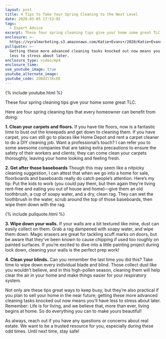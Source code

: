 ```yaml
---
layout: post
title: 4 Tips to Take Your Spring Cleaning to the Next Level
date: 2020-05-05 17:53:02
tags:
  - Expert Advice
excerpt: These four spring cleaning tips give your home some great TLC.
enclosure: >-
  https://vyralmarketing.s3.amazonaws.com/Katie+Evans+/2020/Katie+Evans+Seller's+Or+Not+Spring+Cleaning+Tips.mp4
pullquote: >-
  Getting these more advanced cleaning tasks knocked out now means you’ll have
  less to stress about later.
enclosure_type: video/mp4
enclosure_time:
use_youtube_image: true
youtube_alternate_image:
youtube_code: 2O8dZllKcEE
---
```


{% include youtube.html %}

These four spring cleaning tips give your home some great TLC.

Here are four spring cleaning tips that every homeowner can benefit from doing:&nbsp;

**1\. Clean your carpets and floors.** If you have tile floors, now is a fantastic time to bust out the kneepads and get down to cleaning them. If you have carpet, you can still go to places like Home Depot and rent a carpet cleaner to do a DIY cleaning job. Want a professional’s touch? I can refer you to some awesome companies that are taking extra precautions to ensure the safety of their workers and clients; they can come clean your carpets thoroughly, leaving your home looking and feeling fresh.

**2\. Get after those baseboards** Though this may seem like a nitpicky cleaning suggestion, I can attest that when we go into a home for sale, floorboards and baseboards really do catch people’s attention. Here’s my tip: Put the kids to work (you could pay them, but then again they’re living rent-free and eating you out of house and home)—give them an old toothbrush, a cup of soapy water, and a dry, clean rag. They can wet the toothbrush in the water, scrub around the top of those baseboards, then wipe them down with the rag.

{% include pullquote.html %}

**3\. Wipe down your walls.** If your walls are a bit textured like mine, dust can easily collect on them. Grab a rag dampened with soapy water, and wipe them down. Magic erasers are great for tackling scuff marks on doors, but be aware that they’ve been known to cause chipping if used too roughly on painted surfaces. If you’re excited to dive into a little painting project during lock down, cleaning your walls is the perfect prep work\!

**4\. Clean your blinds.** Can you remember the last time you did this? Take time to wipe down every individual blade and blind. Those collect dust like you wouldn’t believe, and in this high-pollen season, cleaning them will help clear the air in your home and make things easier for your respiratory system.&nbsp;

Not only are these tips great ways to keep busy, but they’re also practical if you plan to sell your home in the near future; getting these more advanced cleaning tasks knocked out now means you’ll have less to stress about later. Remember: Life is for living, and we believe that, more than ever, living begins at home. So do everything you can to make yours beautiful\!&nbsp;

As always, reach out if you have any questions or concerns about real estate. We want to be a trusted resource for you, especially during these odd times. Until next time, stay safe\!